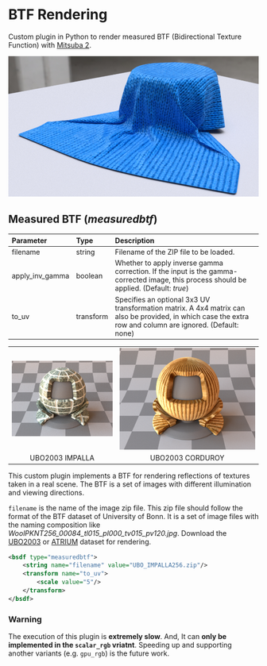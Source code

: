 # BTF Rendering
Custom plugin in Python to render measured BTF (Bidirectional Texture Function)  with [Mitsuba 2](https://github.com/mitsuba-renderer/mitsuba2).

![](documents/cloth_wool.jpg)

## Measured BTF (*measuredbtf*)
| Parameter | Type | Description | 
| :-- | :-- | :-- |
| filename | string | Filename of the ZIP file to be loaded. |
| apply_inv_gamma | boolean | Whether to apply inverse gamma correction. If the input is the gamma-corrected image, this process should be applied. (Default: *true*) | 
| to_uv | transform | Specifies an optional 3x3 UV transformation matrix. A 4x4 matrix can also be provided, in which case the extra row and column are ignored. (Default: none) |

| | | 
| :-: | :-: |
| ![](documents/matpreview_impalla.jpg)| ![](documents/matpreview_corduroy.jpg) |
| UBO2003 IMPALLA | UBO2003 CORDUROY |

This custom plugin implements a BTF for rendering reflections of textures taken in a real scene. The BTF is a set of images with different illumination and viewing directions.

`filename` is the name of the image zip file. This zip file should follow the format of the BTF dataset of University of Bonn. It is a set of image files with the naming composition like *WoolPKNT256_00084_tl015_pl000_tv015_pv120.jpg*.
Download the [UBO2003](https://cg.cs.uni-bonn.de/en/projects/btfdbb/download/ubo2003/) or [ATRIUM](https://cg.cs.uni-bonn.de/en/projects/btfdbb/download/atrium/) dataset for rendering.

```xml
<bsdf type="measuredbtf">
    <string name="filename" value="UBO_IMPALLA256.zip"/>
    <transform name="to_uv">
        <scale value="5"/>
    </transform>
</bsdf>
```

### Warning
The execution of this plugin is **extremely slow**. And, It can **only be implemented in the `scalar_rgb` vriatnt**. Speeding up and supporting another variants (e.g. `gpu_rgb`) is the future work.